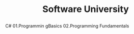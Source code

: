 # <p align="center"> Software University <p>
  C#
01.Programmin gBasics
02.Programming Fundamentals

